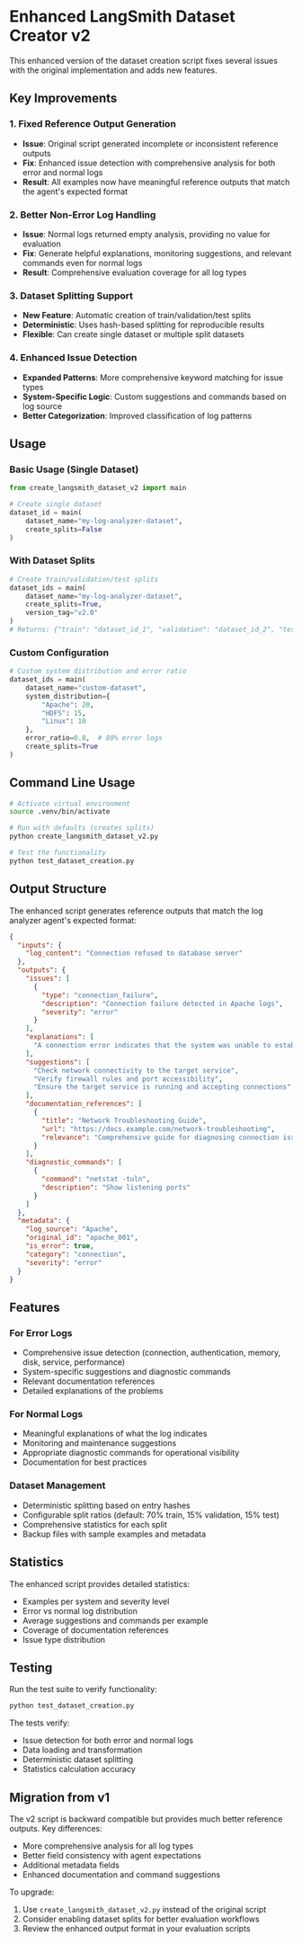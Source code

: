 # Enhanced LangSmith Dataset Creator v2

This enhanced version of the dataset creation script fixes several issues with the original implementation and adds new features.

## Key Improvements

### 1. Fixed Reference Output Generation
- **Issue**: Original script generated incomplete or inconsistent reference outputs
- **Fix**: Enhanced issue detection with comprehensive analysis for both error and normal logs
- **Result**: All examples now have meaningful reference outputs that match the agent's expected format

### 2. Better Non-Error Log Handling
- **Issue**: Normal logs returned empty analysis, providing no value for evaluation
- **Fix**: Generate helpful explanations, monitoring suggestions, and relevant commands even for normal logs
- **Result**: Comprehensive evaluation coverage for all log types

### 3. Dataset Splitting Support
- **New Feature**: Automatic creation of train/validation/test splits
- **Deterministic**: Uses hash-based splitting for reproducible results
- **Flexible**: Can create single dataset or multiple split datasets

### 4. Enhanced Issue Detection
- **Expanded Patterns**: More comprehensive keyword matching for issue types
- **System-Specific Logic**: Custom suggestions and commands based on log source
- **Better Categorization**: Improved classification of log patterns

## Usage

### Basic Usage (Single Dataset)
```python
from create_langsmith_dataset_v2 import main

# Create single dataset
dataset_id = main(
    dataset_name="my-log-analyzer-dataset",
    create_splits=False
)
```

### With Dataset Splits
```python
# Create train/validation/test splits
dataset_ids = main(
    dataset_name="my-log-analyzer-dataset", 
    create_splits=True,
    version_tag="v2.0"
)
# Returns: {"train": "dataset_id_1", "validation": "dataset_id_2", "test": "dataset_id_3"}
```

### Custom Configuration
```python
# Custom system distribution and error ratio
dataset_ids = main(
    dataset_name="custom-dataset",
    system_distribution={
        "Apache": 20,
        "HDFS": 15,
        "Linux": 10
    },
    error_ratio=0.8,  # 80% error logs
    create_splits=True
)
```

## Command Line Usage
```bash
# Activate virtual environment
source .venv/bin/activate

# Run with defaults (creates splits)
python create_langsmith_dataset_v2.py

# Test the functionality
python test_dataset_creation.py
```

## Output Structure

The enhanced script generates reference outputs that match the log analyzer agent's expected format:

```json
{
  "inputs": {
    "log_content": "Connection refused to database server"
  },
  "outputs": {
    "issues": [
      {
        "type": "connection_failure",
        "description": "Connection failure detected in Apache logs", 
        "severity": "error"
      }
    ],
    "explanations": [
      "A connection error indicates that the system was unable to establish communication with a remote service or host."
    ],
    "suggestions": [
      "Check network connectivity to the target service",
      "Verify firewall rules and port accessibility",
      "Ensure the target service is running and accepting connections"
    ],
    "documentation_references": [
      {
        "title": "Network Troubleshooting Guide",
        "url": "https://docs.example.com/network-troubleshooting",
        "relevance": "Comprehensive guide for diagnosing connection issues"
      }
    ],
    "diagnostic_commands": [
      {
        "command": "netstat -tuln",
        "description": "Show listening ports"
      }
    ]
  },
  "metadata": {
    "log_source": "Apache",
    "original_id": "apache_001", 
    "is_error": true,
    "category": "connection",
    "severity": "error"
  }
}
```

## Features

### For Error Logs
- Comprehensive issue detection (connection, authentication, memory, disk, service, performance)
- System-specific suggestions and diagnostic commands
- Relevant documentation references
- Detailed explanations of the problems

### For Normal Logs  
- Meaningful explanations of what the log indicates
- Monitoring and maintenance suggestions
- Appropriate diagnostic commands for operational visibility
- Documentation for best practices

### Dataset Management
- Deterministic splitting based on entry hashes
- Configurable split ratios (default: 70% train, 15% validation, 15% test)
- Comprehensive statistics for each split
- Backup files with sample examples and metadata

## Statistics

The enhanced script provides detailed statistics:
- Examples per system and severity level
- Error vs normal log distribution
- Average suggestions and commands per example
- Coverage of documentation references
- Issue type distribution

## Testing

Run the test suite to verify functionality:
```bash
python test_dataset_creation.py
```

The tests verify:
- Issue detection for both error and normal logs
- Data loading and transformation
- Deterministic dataset splitting
- Statistics calculation accuracy

## Migration from v1

The v2 script is backward compatible but provides much better reference outputs. Key differences:
- More comprehensive analysis for all log types
- Better field consistency with agent expectations
- Additional metadata fields
- Enhanced documentation and command suggestions

To upgrade:
1. Use `create_langsmith_dataset_v2.py` instead of the original script
2. Consider enabling dataset splits for better evaluation workflows
3. Review the enhanced output format in your evaluation scripts

